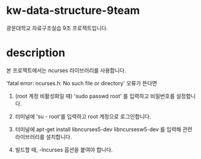 # kw-data-structure-9team
광운대학교 자료구조실습 9조 프로젝트입니다.

# description
본 프로젝트에서는 ncurses 라이브러리를 사용합니다.

'fatal error: ncurses.h: No such file or directory' 오류가 뜬다면

1. (root 계정 비활성화일 때) 'sudo passwd root' 를 입력하고 비밀번호를 설정합니다.

2. 터미널에 'su - root'를 입력하고 root 계정으로 로그인합니다. 

3. 터미널에 apt-get install libncurses5-dev libncursesw5-dev 를 입력해 관련 라이브러리를 설치합니다.

4. 빌드할 때, -lncurses 옵션을 붙여야 합니다.
